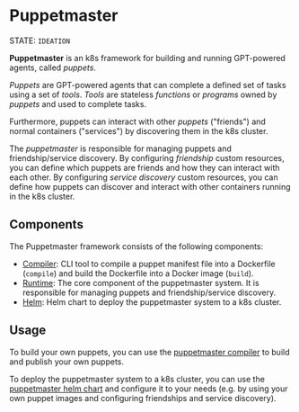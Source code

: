 # Puppetmaster

STATE: `IDEATION`

**Puppetmaster** is an k8s framework for building and running GPT-powered agents, called _puppets_.

_Puppets_ are GPT-powered agents that can complete a defined set of tasks using a set of _tools_.
_Tools_ are stateless _functions_ or _programs_ owned by _puppets_ and used to complete tasks.

Furthermore, puppets can interact with other _puppets_ ("friends") and normal containers ("services") by discovering them in the k8s cluster.

The _puppetmaster_ is responsible for managing puppets and friendship/service discovery. By configuring _friendship_ custom resources, you can define which puppets are friends and how they can interact with each other. By configuring _service discovery_ custom resources, you can define how puppets can discover and interact with other containers running in the k8s cluster.

## Components

The Puppetmaster framework consists of the following components:

- [Compiler](compiler/README.md): CLI tool to compile a puppet manifest file into a Dockerfile (`compile`) and build the Dockerfile into a Docker image (`build`).
- [Runtime](runtime/README.md): The core component of the puppetmaster system. It is responsible for managing puppets and friendship/service discovery.
- [Helm](helm/README.md): Helm chart to deploy the puppetmaster system to a k8s cluster.

## Usage

To build your own puppets, you can use the [puppetmaster compiler](compiler/README.md) to build and publish your own puppets.

To deploy the puppetmaster system to a k8s cluster, you can use the [puppetmaster helm chart](helm/README.md) and configure it to your needs (e.g. by using your own puppet images and configuring friendships and service discovery).
